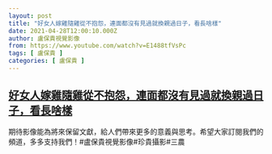 ```yaml
---
layout: post
title: "好女人嫁雞隨雞從不抱怨，連面都沒有見過就換親過日子，看長啥樣"
date: 2021-04-28T12:00:10.000Z
author: 盧保貴視覺影像
from: https://www.youtube.com/watch?v=E1488tfVsPc
tags: [ 盧保貴 ]
categories: [ 盧保貴 ]
---
```

<!--1619611210000-->
[好女人嫁雞隨雞從不抱怨，連面都沒有見過就換親過日子，看長啥樣](https://www.youtube.com/watch?v=E1488tfVsPc)
------

<div>
期待影像能為將來保留文獻，給人們帶來更多的意義與思考。希望大家訂閱我們的頻道，多多支持我們！#盧保貴視覺影像#珍貴攝影#三農
</div>
